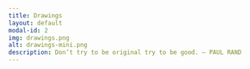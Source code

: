 ```yaml
---
title: Drawings
layout: default
modal-id: 2
img: drawings.png
alt: drawings-mini.png
description: Don’t try to be original try to be good. —	PAUL RAND
---
```

